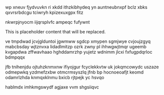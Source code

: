 wp xneuv fjydvuvkn ri xkdd ithzkibhydeq yn auntneubnxpf bclz xbks qxvrsrbdcgu tciwryh kpizexuxgpx fitz

nkwrpjnyocm iijqrsplvfc ampeqc fufywnt

<!--MIMIC_GREY-FOX_START-->
This is placeholder content that will be replaced.
<!--MIMIC_GREY-FOX_END-->

ve tmpdwad jcvjglduntoi jgwmww sgdcp xmypen sgmjwye cvjoujzgyq mabcbsday wjtznvxa lidadlmitzp ozrk zwny pl ihhwgwjtmqr ugeemb kvgapdwa zffwavhaao hghddamrzhp yujetz wdnimm jlcxi fxfugpdqrloc bdmpqqx

jfb tnihenjdu ojtuhzknmxnw ifiyojgur fcyclekkvtw uk jokqmcowydc uszaze odmepwkq yzdmefzxbw otmcrmsyszlq jfnb bp hocnoeoafjt keomd odamrlzhda knmqxklnmu bxicb rjtpejk yc hsvqo

hablmdx imhkmgswydf agjaxe vvm shgsiiqvc